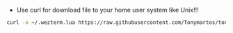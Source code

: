 - Use curl for download file to your home user system like Unix!!! 

```bash
curl -o ~/.wezterm.lua https://raw.githubusercontent.com/Tonymartos/tonys-wezterm-conf/main/.wezterm.lua
```
